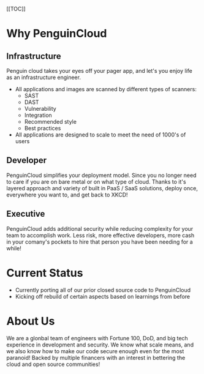 [[TOC]]

# Why PenguinCloud 
## Infrastructure
Penguin cloud takes your eyes off your pager app, and let's you enjoy life as an infrastructure engineer.
* All applications and images are scanned by different types of scanners:
  * SAST
  * DAST
  * Vulnerability 
  * Integration
  * Recommended style
  * Best practices
* All applications are designed to scale to meet the need of 1000's of users

## Developer
PenguinCloud simplifies your deployment model. Since you no longer need to care if you are on bare metal or on what type of cloud.
Thanks to it's layered approach and variety of built in PaaS / SaaS solutions, deploy once, everywhere you want to, and get back to XKCD!

## Executive
PenguinCloud adds additional security while reducing complexity for your team to accomplish work. Less risk, more effective developers, more cash in your comany's pockets to hire that person you have been needing for a while!

# Current Status
* Currently porting all of our prior closed source code to PenguinCloud
* Kicking off rebuild of certain aspects based on learnings from before

# About Us
We are a glonbal team of engineers with Fortune 100, DoD, and big tech experience in development and security. We know what scale means, and we also know how to make our code secure enough even for the most paranoid! Backed by multiple financers with an interest in bettering the cloud and open source communities!
